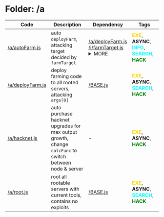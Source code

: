 # Folder: /a
Code|Description|Dependency|Tags
-|-|-|-
[/a/autoFarm.js](./a/autoFarm.js)|auto `deployFarm`, attacking target decided by `farmTarget`|[/a/deployFarm.js](./a/deployFarm.js)<br>[/i/farmTarget.js](./i/farmTarget.js)<details><summary>MORE</summary>[/BASE.js](./BASE.js)<br>[/i/route.js](./i/route.js)</details>|<b style="color:gold">EXE</b>, <b>ASYNC</b>, <b style="color:cyan">INFO</b>, <b style="color:cyan">SEARCH</b>, <b style="color:green">HACK</b>
[/a/deployFarm.js](./a/deployFarm.js)|deploy farming code to all rooted servers, attacking `args[0]`|[/BASE.js](./BASE.js)|<b style="color:gold">EXE</b>, <b>ASYNC</b>, <b style="color:cyan">SEARCH</b>, <b style="color:green">HACK</b>
[/a/hacknet.js](./a/hacknet.js)|auto purchase hacknet upgrades for max output growth,<br>change `calcFunc` to switch between node & server|-|<b style="color:gold">EXE</b>, <b>ASYNC</b>, <b style="color:green">HACK</b>
[/a/root.js](./a/root.js)|root all rootable servers with current tools,<br>contains no exploits|[/BASE.js](./BASE.js)|<b style="color:gold">EXE</b>, <b>ASYNC</b>, <b style="color:cyan">SEARCH</b>, <b style="color:green">HACK</b>
